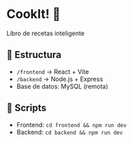 # CookIt! 🍳
Libro de recetas inteligente

## 📂 Estructura
- `/frontend` → React + Vite
- `/backend` → Node.js + Express
- Base de datos: MySQL (remota)

## 🚀 Scripts
- Frontend: `cd frontend && npm run dev`
- Backend: `cd backend && npm run dev`
